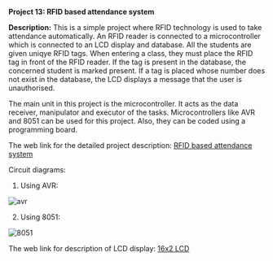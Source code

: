__Project 13: RFID based attendance system__

__Description:__
This is a simple project where RFID technology is used to take attendance automatically. An RFID reader is connected to a microcontroller which is connected to an LCD display and database. All the students are given uniqye RFID tags. When entering a class, they must place the RFID tag in front of the RFID reader. If the tag is present in the database, the concerned student is marked present. If a tag is placed whose number does not exist in the database, the LCD displays a message that the user is unauthorised.

The main unit in this project is the microcontroller. It acts as the data receiver, manipulator and executor of the tasks. Microcontrollers like AVR and 8051 can be used for this project. Also, they can be coded using a programming board.

The web link for the detailed project description: [RFID based attendance system](https://www.electronicshub.org/rfid-based-attendance-system/)

Circuit diagrams:

1. Using AVR:

![avr](https://www.electronicshub.org/wp-content/uploads/2014/06/RFID-Based-Attendance-System-Circuit-Diagram.jpg)

2. Using 8051:

![8051](https://www.electronicshub.org/wp-content/uploads/2016/08/RFID-based-Attendance-System-Circuit-Diagram.jpg)

The web link for description of LCD display: [16x2 LCD]()
